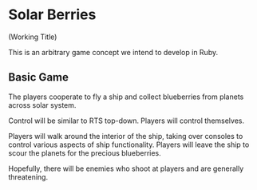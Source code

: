 Solar Berries
=============
(Working Title)

This is an arbitrary game concept we intend to develop in Ruby.

Basic Game
----------

The players cooperate to fly a ship and collect blueberries from planets across
solar system.

Control will be similar to RTS top-down. Players will control themselves.

Players will walk around the interior of the ship, taking over consoles to
control various aspects of ship functionality. Players will leave the ship to
scour the planets for the precious blueberries.

Hopefully, there will be enemies who shoot at players and are generally
threatening.
